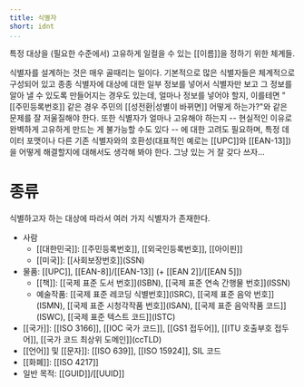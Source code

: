 ```yaml
---
title: 식별자
short: idnt
...
```


특정 대상을 (필요한 수준에서) 고유하게 일컬을 수 있는 [[이름]]을 정하기 위한 체계들.

식별자를 설계하는 것은 매우 골때리는 일이다. 기본적으로 많은 식별자들은 체계적으로 구성되어 있고 종종 식별자에 대상에 대한 일부 정보를 넣어서 식별자만 보고 그 정보를 알아 낼 수 있도록 만들어지는 경우도 있는데, 얼마나 정보를 넣어야 할지, 이를테면 "[[주민등록번호]] 같은 경우 주민의 [[성전환|성별이 바뀌면]] 어떻게 하는가?"와 같은 문제를 잘 저울질해야 한다. 또한 식별자가 얼마나 고유해야 하는지 -- 현실적인 이유로 완벽하게 고유하게 만드는 게 불가능할 수도 있다 -- 에 대한 고려도 필요하며, 특정 데이터 포맷이나 다른 기존 식별자와의 호환성(대표적인 예로는 [[UPC]]와 [[EAN-13]])을 어떻게 해결할지에 대해서도 생각해 봐야 한다. 그냥 있는 거 잘 갖다 쓰자...

# 종류

식별하고자 하는 대상에 따라서 여러 가지 식별자가 존재한다.

* 사람
	* [[대한민국]]\: [[주민등록번호]], [[외국인등록번호]], [[아이핀]]
	* [[미국]]\: [[사회보장번호]]\(SSN)
* 물품: [[UPC]], [[EAN-8]]/[[EAN-13]] (+ [[EAN 2]]/[[EAN 5]])
	* [[책]]\: [[국제 표준 도서 번호]]\(ISBN), [[국제 표준 연속 간행물 번호]]\(ISSN)
	* 예술작품: [[국제 표준 레코딩 식별번호]]\(ISRC), [[국제 표준 음악 번호]]\(ISMN), [[국제 표준 시청각작품 번호]]\(ISAN), [[국제 표준 음악작품 코드]]\(ISWC), [[국제 표준 텍스트 코드]]\(ISTC)
* [[국가]]\: [[ISO 3166]], [[IOC 국가 코드]], [[GS1 접두어]], [[ITU 호출부호 접두어]], [[국가 코드 최상위 도메인]]\(ccTLD)
* [[언어]] 및 [[문자]]\: [[ISO 639]], [[ISO 15924]], SIL 코드
* [[화폐]]\: [[ISO 4217]]
* 일반 목적: [[GUID]]/[[UUID]]

